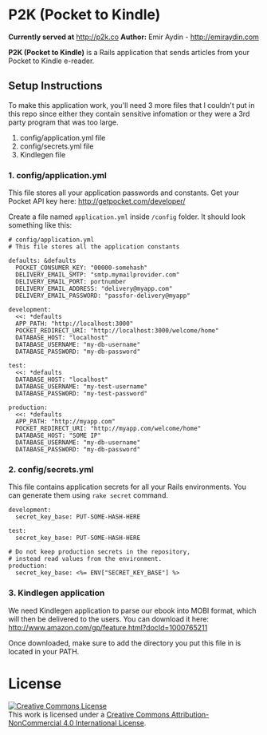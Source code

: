 P2K (Pocket to Kindle)
===
**Currently served at** http://p2k.co
**Author:** Emir Aydin - http://emiraydin.com

**P2K (Pocket to Kindle)** is a Rails application that sends articles from your Pocket to Kindle e-reader.

## Setup Instructions

To make this application work, you'll need 3 more files that I couldn't put in this repo since either they contain sensitive infomation or they were a 3rd party program that was too large.
  1. config/application.yml file
  2. config/secrets.yml file
  3. Kindlegen file

### 1. config/application.yml

This file stores all your application passwords and constants. Get your Pocket API key here: http://getpocket.com/developer/

Create a file named `application.yml` inside `/config` folder. It should look something like this:

```
# config/application.yml
# This file stores all the application constants

defaults: &defaults
  POCKET_CONSUMER_KEY: "00000-somehash"
  DELIVERY_EMAIL_SMTP: "smtp.mymailprovider.com"
  DELIVERY_EMAIL_PORT: portnumber
  DELIVERY_EMAIL_ADDRESS: "delivery@myapp.com"
  DELIVERY_EMAIL_PASSWORD: "passfor-delivery@myapp"

development:
  <<: *defaults
  APP_PATH: "http://localhost:3000"
  POCKET_REDIRECT_URI: "http://localhost:3000/welcome/home"
  DATABASE_HOST: "localhost"
  DATABASE_USERNAME: "my-db-username"
  DATABASE_PASSWORD: "my-db-password"

test:
  <<: *defaults
  DATABASE_HOST: "localhost"
  DATABASE_USERNAME: "my-test-username"
  DATABASE_PASSWORD: "my-test-password"

production:
  <<: *defaults
  APP_PATH: "http://myapp.com"
  POCKET_REDIRECT_URI: "http://myapp.com/welcome/home"
  DATABASE_HOST: "SOME IP"
  DATABASE_USERNAME: "my-db-username"
  DATABASE_PASSWORD: "my-db-password"
```

### 2. config/secrets.yml
This file contains application secrets for all your Rails environments. You can generate them using `rake secret` command.

```
development:
  secret_key_base: PUT-SOME-HASH-HERE

test:
  secret_key_base: PUT-SOME-HASH-HERE

# Do not keep production secrets in the repository,
# instead read values from the environment.
production:
  secret_key_base: <%= ENV["SECRET_KEY_BASE"] %>
```

### 3. Kindlegen application
We need Kindlegen application to parse our ebook into MOBI format, which will then be delivered to the users. You can download it here: http://www.amazon.com/gp/feature.html?docId=1000765211

Once downloaded, make sure to add the directory you put this file in is located in your PATH.

License
===
<a rel="license" href="http://creativecommons.org/licenses/by-nc/4.0/"><img alt="Creative Commons License" style="border-width:0" src="https://i.creativecommons.org/l/by-nc/4.0/88x31.png" /></a><br />This work is licensed under a <a rel="license" href="http://creativecommons.org/licenses/by-nc/4.0/">Creative Commons Attribution-NonCommercial 4.0 International License</a>.
